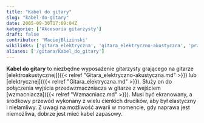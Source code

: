 ```yaml
---
title: "Kabel do gitary"
slug: "kabel-do-gitary"
date: 2005-09-30T17:09:04Z
kategorie: ['Akcesoria gitarzysty']
draft: false
contributor: 'MaciejBlizinski'
wikilinks: ['gitara_elektryczna', 'gitara_elektryczno-akustyczna', 'przedwzmaczniacz', 'wzmacniacz']
aliases: ['/gitara/Kabel_do_gitary']
---
```

**Kabel do gitary** to niezbędne wyposażenie gitarzysty grającego na
gitarze [elektroakustycznej]({{< relref "Gitara_elektryczno-akustyczna.md" >}})
lub [elektrycznej]({{< relref "Gitara_elektryczna.md" >}}). Służy on do
połączenia wyjścia przedwzmaczniacza<!-- link nie odnosił się do niczego: 'Kabel do gitary' ('content/książka/Kabel_do_gitary.md') links to 'przedwzmaczniacz' ('content/książka/przedwzmaczniacz.md') and that does not exist --> w
gitarze z wejściem [wzmacniacza]({{< relref "Wzmacniacz.md" >}}). Musi być
ekranowany, a środkowy przewód wykonany z wielu cienkich drucików, aby
był elastyczny i niełamliwy. Z uwagi na możliwość awarii w momencie, gdy
naprawa jest niemożliwa, dobrze jest mieć kabel zapasowy.

